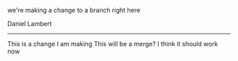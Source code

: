 we're making a change to a branch right here

Daniel Lambert
***
This is a change I am making
This will be a merge?
I think it should work now
